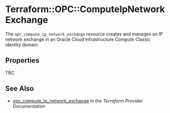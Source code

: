 # Terraform::OPC::ComputeIpNetworkExchange

The `opc_compute_ip_network_exchange` resource creates and manages an IP network exchange in an Oracle Cloud Infrastructure Compute Classic identity domain.

## Properties

TBC

## See Also

* [opc_compute_ip_network_exchange](https://www.terraform.io/docs/providers/opc/r/compute_ip_network_exchange.html) in the _Terraform Provider Documentation_